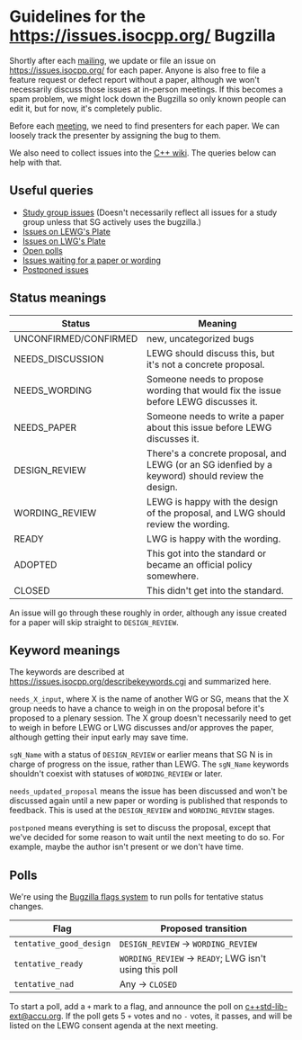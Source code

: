 # Guidelines for the https://issues.isocpp.org/ Bugzilla

Shortly after each [mailing](http://www.open-std.org/jtc1/sc22/wg21/docs/papers/), we update or file an issue on https://issues.isocpp.org/ for each paper.
Anyone is also free to file a feature request or defect report without a paper, although we won't necessarily discuss those issues at in-person meetings.
If this becomes a spam problem, we might lock down the Bugzilla so only known people can edit it, but for now, it's completely public.

Before each [meeting](https://isocpp.org/std/meetings-and-participation/upcoming-meetings), we need to find presenters for each paper.
We can loosely track the presenter by assigning the bug to them.

We also need to collect issues into the [C++ wiki](http://wiki.edg.com/). The queries below can help with that.

## Useful queries

* [Study group issues](https://issues.isocpp.org/buglist.cgi?columnlist=component%2Cbug_status%2Cshort_desc%2Cassigned_to%2Ckeywords%2Cflagtypes.name&keywords=sg.%2A&keywords_type=regexp&list_id=392&order=bug_status%2Cchangeddate%20DESC&query_based_on=&query_format=advanced) (Doesn't necessarily reflect all issues for a study group unless that SG actively uses the bugzilla.)
* [Issues on LEWG's Plate](https://issues.isocpp.org/buglist.cgi?bug_status=NEEDS_DISCUSSION&bug_status=DESIGN_REVIEW&columnlist=component%2Cassigned_to%2Cbug_status%2Cshort_desc%2Cchangeddate&f1=keywords&keywords=needs_updated_proposal%2C%20postponed&keywords_type=nowords&known_name=LEWG%27s%20Plate&list_id=287&o1=notregexp&query_based_on=LEWG%27s%20Plate&query_format=advanced&v1=%5Esg%5B0-9%5D%2B_.%2A)
* [Issues on LWG's Plate](https://issues.isocpp.org/buglist.cgi?bug_status=WORDING_REVIEW&columnlist=component%2Cbug_status%2Cshort_desc%2Cassigned_to%2Ckeywords%2Cflagtypes.name&component=Library&keywords=needs_updated_proposal%2C%20postponed%2C%20&keywords_type=nowords&list_id=390&query_format=advanced)
* [Open polls](https://issues.isocpp.org/buglist.cgi?columnlist=component%2Cbug_status%2Cshort_desc%2Ckeywords%2Cflagtypes.name&f1=flagtypes.name&f2=flagtypes.name&f3=flagtypes.name&j_top=OR&list_id=385&o1=substring&o2=substring&o3=substring&query_format=advanced&v1=tentative_good_design&v2=tentative_ready&v3=tentative_nad)
* [Issues waiting for a paper or wording](https://issues.isocpp.org/buglist.cgi?columnlist=component%2Cbug_status%2Cshort_desc%2Ckeywords%2Cflagtypes.name%2Cassigned_to&f1=bug_status&f2=bug_status&f3=keywords&j_top=OR&list_id=393&o1=equals&o2=equals&o3=substring&query_based_on=&query_format=advanced&v1=NEEDS_WORDING&v2=NEEDS_PAPER&v3=needs_updated_proposal)
* [Postponed issues](https://issues.isocpp.org/buglist.cgi?keywords=postponed%2C%20&keywords_type=allwords&list_id=394&query_format=advanced)

## Status meanings

|Status|Meaning|
|------|-------|
|UNCONFIRMED/CONFIRMED|new, uncategorized bugs|
|NEEDS_DISCUSSION|LEWG should discuss this, but it's not a concrete proposal.|
|NEEDS_WORDING|Someone needs to propose wording that would fix the issue before LEWG discusses it.|
|NEEDS_PAPER|Someone needs to write a paper about this issue before LEWG discusses it.|
|DESIGN_REVIEW|There's a concrete proposal, and LEWG (or an SG idenfied by a keyword) should review the design.|
|WORDING_REVIEW|LEWG is happy with the design of the proposal, and LWG should review the wording.|
|READY|LWG is happy with the wording.|
|ADOPTED|This got into the standard or became an official policy somewhere.|
|CLOSED|This didn't get into the standard.|

An issue will go through these roughly in order, although any issue created for a paper will skip straight to `DESIGN_REVIEW`.

## Keyword meanings

The keywords are described at https://issues.isocpp.org/describekeywords.cgi and summarized here.

`needs_X_input`, where X is the name of another WG or SG, means that the X group needs to have a chance to weigh in on the proposal before it's proposed to a plenary session.
The X group doesn't necessarily need to get to weigh in before LEWG or LWG discusses and/or approves the paper, although getting their input early may save time.

`sgN_Name` with a status of `DESIGN_REVIEW` or earlier means that SG N is in charge of progress on the issue, rather than LEWG.
The `sgN_Name` keywords shouldn't coexist with statuses of `WORDING_REVIEW` or later.

`needs_updated_proposal` means the issue has been discussed and won't be discussed again until a new paper or wording is published that responds to feedback. This is used at the `DESIGN_REVIEW` and `WORDING_REVIEW` stages.

`postponed` means everything is set to discuss the proposal, except that we've decided for some reason to wait until the next meeting to do so. For example, maybe the author isn't present or we don't have time.

## Polls

We're using the [Bugzilla flags system](http://www.bugzilla.org/docs/4.4/en/html/flags-overview.html) to run polls for tentative status changes.

|Flag|Proposed transition|
|----|-------------------|
|`tentative_good_design`|`DESIGN_REVIEW` -> `WORDING_REVIEW`|
|`tentative_ready`|`WORDING_REVIEW` -> `READY`; LWG isn't using this poll|
|`tentative_nad`|Any -> `CLOSED`|

To start a poll, add a `+` mark to a flag, and announce the poll on c++std-lib-ext@accu.org.
If the poll gets 5 `+` votes and no `-` votes, it passes, and will be listed on the LEWG consent agenda at the next meeting.
